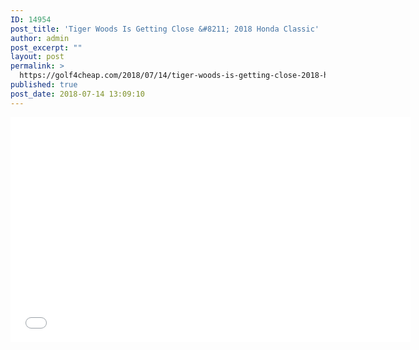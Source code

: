 ```yaml
---
ID: 14954
post_title: 'Tiger Woods Is Getting Close &#8211; 2018 Honda Classic'
author: admin
post_excerpt: ""
layout: post
permalink: >
  https://golf4cheap.com/2018/07/14/tiger-woods-is-getting-close-2018-honda-classic/
published: true
post_date: 2018-07-14 13:09:10
---
```

<iframe width="640" height="360" src="//www.youtube.com/embed/9d33Km1DkNM" frameborder="0" allow="autoplay; encrypted-media" allowfullscreen></iframe>